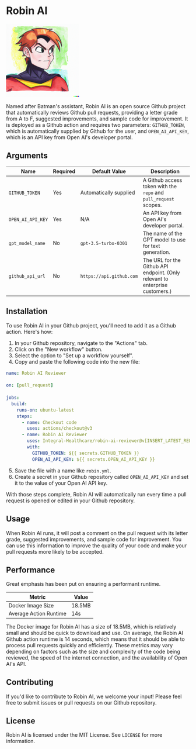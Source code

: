# Robin AI

<img src="./robin.png" alt="Robin watercolor image" style="width: 200px; height: 200px;"/>

Named after Batman's assistant, Robin AI is an open source Github project that automatically reviews Github pull requests, providing a letter grade from A to F, suggested improvements, and sample code for improvement. It is deployed as a Github action and requires two parameters: `GITHUB_TOKEN`, which is automatically supplied by Github for the user, and `OPEN_AI_API_KEY`, which is an API key from Open AI's developer portal.

## Arguments

| Name                | Required | Default Value             | Description                                                                                                       |
|---------------------|----------|---------------------------|-------------------------------------------------------------------------------------------------------------------|
| `GITHUB_TOKEN`      | Yes      | Automatically supplied    | A Github access token with the `repo` and `pull_request` scopes.                                                  |
| `OPEN_AI_API_KEY`   | Yes      | N/A                       | An API key from Open AI's developer portal.                                                                       |
| `gpt_model_name`    | No       | `gpt-3.5-turbo-0301`      | The name of the GPT model to use for text generation.                                                             |
| `github_api_url`    | No       | `https://api.github.com`  | The URL for the Github API endpoint. (Only relevant to enterprise customers.)                                               |

## Installation

To use Robin AI in your Github project, you'll need to add it as a Github action. Here's how:

1. In your Github repository, navigate to the "Actions" tab.
2. Click on the "New workflow" button.
3. Select the option to "Set up a workflow yourself".
4. Copy and paste the following code into the new file:

```yml
name: Robin AI Reviewer

on: [pull_request]

jobs:
  build:
    runs-on: ubuntu-latest
    steps:
      - name: Checkout code
        uses: actions/checkout@v3
      - name: Robin AI Reviewer
        uses: Integral-Healthcare/robin-ai-reviewer@v[INSERT_LATEST_RELEASE]
        with:
          GITHUB_TOKEN: ${{ secrets.GITHUB_TOKEN }}
          OPEN_AI_API_KEY: ${{ secrets.OPEN_AI_API_KEY }}
```

5. Save the file with a name like `robin.yml`.
6. Create a secret in your Github repository called `OPEN_AI_API_KEY` and set it to the value of your Open AI API key.

With those steps complete, Robin AI will automatically run every time a pull request is opened or edited in your Github repository.

## Usage

When Robin AI runs, it will post a comment on the pull request with its letter grade, suggested improvements, and sample code for improvement. You can use this information to improve the quality of your code and make your pull requests more likely to be accepted.

## Performance
Great emphasis has been put on ensuring a performant runtime.

| Metric         | Value     |
|----------------|-----------|
| Docker Image Size  | 18.5MB   |
| Average Action Runtime | 14s |

The Docker image for Robin AI has a size of 18.5MB, which is relatively small and should be quick to download and use. On average, the Robin AI Github action runtime is 14 seconds, which means that it should be able to process pull requests quickly and efficiently. These metrics may vary depending on factors such as the size and complexity of the code being reviewed, the speed of the internet connection, and the availability of Open AI's API.

## Contributing

If you'd like to contribute to Robin AI, we welcome your input! Please feel free to submit issues or pull requests on our Github repository.

## License

Robin AI is licensed under the MIT License. See `LICENSE` for more information.
